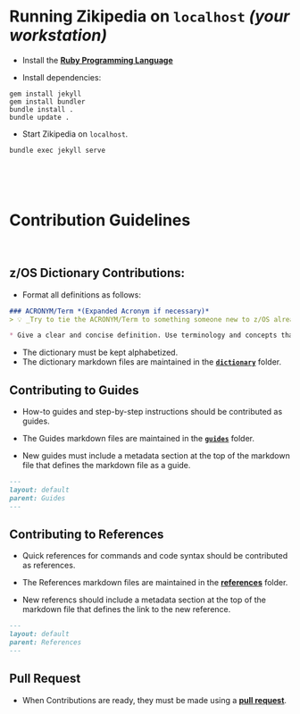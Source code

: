 # Running Zikipedia on `localhost` *(your workstation)*
* Install the **[Ruby Programming Language](https://www.ruby-lang.org/en/)**

* Install dependencies:
```shell
gem install jekyll
gem install bundler
bundle install .
bundle update .
```

* Start Zikipedia on `localhost`.
```shell
bundle exec jekyll serve
```

&nbsp;

&nbsp;

# Contribution Guidelines

&nbsp;

## z/OS Dictionary Contributions:
* Format all definitions as follows:
```markdown
### ACRONYM/Term *(Expanded Acronym if necessary)*
> 💡 _Try to tie the ACRONYM/Term to something someone new to z/OS already knows to help demystify the concept._

* Give a clear and concise definition. Use terminology and concepts that someone who it new already might understand.
```
* The dictionary must be kept alphabetized.
* The dictionary markdown files are maintained in the **[`dictionary`](dictionary)** folder.

## Contributing to Guides

* How-to guides and step-by-step instructions should be contributed as guides.

* The Guides markdown files are maintained in the **[`guides`](guides)** folder.

* New guides must include a metadata section at the top of the markdown file that defines the markdown file as a guide.
```markdown
---
layout: default
parent: Guides
---
```

## Contributing to References

* Quick references for commands and code syntax should be contributed as references.

* The References markdown files are maintained in the **[references](references)** folder.

* New referencs should include a metadata section at the top of the markdown file that defines the link to the new reference.
```markdown
---
layout: default
parent: References
---
```

## Pull Request
* When Contributions are ready, they must be made using a **[pull request](../../pulls)**.
